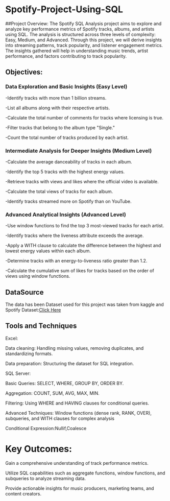 # Spotify-Project-Using-SQL

##Project Overview:
The Spotify SQL Analysis project aims to explore and analyze key performance metrics of Spotify tracks, albums, and artists using SQL. The analysis is structured across three levels of complexity: Easy, Medium, and Advanced. Through this project, we will derive insights into streaming patterns, track popularity, and listener engagement metrics. The insights gathered will help in understanding music trends, artist performance, and factors contributing to track popularity.

## Objectives:

### Data Exploration and Basic Insights (Easy Level)

-Identify tracks with more than 1 billion streams.

-List all albums along with their respective artists.

-Calculate the total number of comments for tracks where licensing is true.

-Filter tracks that belong to the album type "Single."

-Count the total number of tracks produced by each artist.

### Intermediate Analysis for Deeper Insights (Medium Level)

-Calculate the average danceability of tracks in each album.

-Identify the top 5 tracks with the highest energy values.

-Retrieve tracks with views and likes where the official video is available.

-Calculate the total views of tracks for each album.

-Identify tracks streamed more on Spotify than on YouTube.

### Advanced Analytical Insights (Advanced Level)

-Use window functions to find the top 3 most-viewed tracks for each artist.

-Identify tracks where the liveness attribute exceeds the average.

-Apply a WITH clause to calculate the difference between the highest and lowest energy values within each album.

-Determine tracks with an energy-to-liveness ratio greater than 1.2.

-Calculate the cumulative sum of likes for tracks based on the order of views using window functions.

## DataSource

The data has been Dataset used for this project was taken from kaggle and Spotify Dataset:[Click Here](https://github.com/Zaki1203/Spotify-Project-Using-SQL/blob/main/spotify.xlsx)

## Tools and Techniques
Excel:

Data cleaning: Handling missing values, removing duplicates, and standardizing formats.

Data preparation: Structuring the dataset for SQL integration.

SQL Server:

Basic Queries: SELECT, WHERE, GROUP BY, ORDER BY.

Aggregation: COUNT, SUM, AVG, MAX, MIN.

Filtering: Using WHERE and HAVING clauses for conditional queries.

Advanced Techniques: Window functions (dense rank, RANK, OVER), subqueries, and WITH clauses for complex analysis

Conditional Expression:Nullif,Coalesce


# Key Outcomes:

Gain a comprehensive understanding of track performance metrics.

Utilize SQL capabilities such as aggregate functions, window functions, and subqueries to analyze streaming data.

Provide actionable insights for music producers, marketing teams, and content creators.
